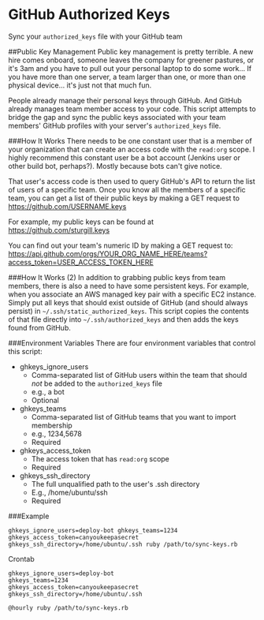 # GitHub Authorized Keys
Sync your `authorized_keys` file with your GitHub team

##Public Key Management
Public key management is pretty terrible. A new hire comes onboard, someone leaves the company for greener pastures, or it's 3am and you have to pull out your personal laptop to do some work... If you have more than one server, a team larger than one, or more than one physical device... it's just not that much fun.

People already manage their personal keys through GitHub. And GitHub already manages team member access to your code. This script attempts to bridge the gap and sync the public keys associated with your team members' GitHub profiles with your server's `authorized_keys` file.

###How It Works
There needs to be one constant user that is a member of your organization that can create an access code with the `read:org` scope. I highly recommend this constant user be a bot account (Jenkins user or other build bot, perhaps?). Mostly because bots can't give notice.

That user's access code is then used to query GitHub's API to return the list of users of a specific team. Once you know all the members of a specific team, you can get a list of their public keys by making a GET request to https://github.com/USERNAME.keys

For example, my public keys can be found at https://github.com/sturgill.keys

You can find out your team's numeric ID by making a GET request to:
https://api.github.com/orgs/YOUR_ORG_NAME_HERE/teams?access_token=USER_ACCESS_TOKEN_HERE

###How It Works (2)
In addition to grabbing public keys from team members, there is also a need to have some persistent keys. For example, when you associate an AWS managed key pair with a specific EC2 instance. Simply put all keys that should exist outside of GitHub (and should always persist) in `~/.ssh/static_authorized_keys`. This script copies the contents of that file directly into `~/.ssh/authorized_keys` and then adds the keys found from GitHub.

###Environment Variables
There are four environment variables that control this script:

- ghkeys_ignore_users
  - Comma-separated list of GitHub users within the team that should _not_ be added to the `authorized_keys` file
  - e.g., a bot
  - Optional
- ghkeys_teams
  - Comma-separated list of GitHub teams that you want to import membership
  - e.g., 1234,5678
  - Required
- ghkeys_access_token
  - The access token that has `read:org` scope
  - Required
- ghkeys_ssh_directory
  - The full unqualified path to the user's .ssh directory
  - E.g., /home/ubuntu/ssh
  - Required

###Example
```
ghkeys_ignore_users=deploy-bot ghkeys_teams=1234 ghkeys_access_token=canyoukeepasecret ghkeys_ssh_directory=/home/ubuntu/.ssh ruby /path/to/sync-keys.rb
```

Crontab
```
ghkeys_ignore_users=deploy-bot
ghkeys_teams=1234
ghkeys_access_token=canyoukeepasecret
ghkeys_ssh_directory=/home/ubuntu/.ssh

@hourly ruby /path/to/sync-keys.rb
```

